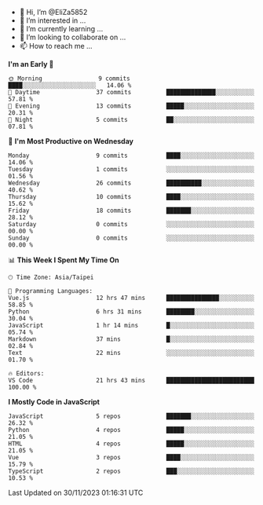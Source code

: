 - 👋 Hi, I’m @EliZa5852
- 👀 I’m interested in ...
- 🌱 I’m currently learning ...
- 💞️ I’m looking to collaborate on ...
- 📫 How to reach me ...

<!--START_SECTION:waka-->
**I'm an Early 🐤** 

```text
🌞 Morning                9 commits           ████░░░░░░░░░░░░░░░░░░░░░   14.06 % 
🌆 Daytime                37 commits          ██████████████░░░░░░░░░░░   57.81 % 
🌃 Evening                13 commits          █████░░░░░░░░░░░░░░░░░░░░   20.31 % 
🌙 Night                  5 commits           ██░░░░░░░░░░░░░░░░░░░░░░░   07.81 % 
```
📅 **I'm Most Productive on Wednesday** 

```text
Monday                   9 commits           ████░░░░░░░░░░░░░░░░░░░░░   14.06 % 
Tuesday                  1 commits           ░░░░░░░░░░░░░░░░░░░░░░░░░   01.56 % 
Wednesday                26 commits          ██████████░░░░░░░░░░░░░░░   40.62 % 
Thursday                 10 commits          ████░░░░░░░░░░░░░░░░░░░░░   15.62 % 
Friday                   18 commits          ███████░░░░░░░░░░░░░░░░░░   28.12 % 
Saturday                 0 commits           ░░░░░░░░░░░░░░░░░░░░░░░░░   00.00 % 
Sunday                   0 commits           ░░░░░░░░░░░░░░░░░░░░░░░░░   00.00 % 
```


📊 **This Week I Spent My Time On** 

```text
🕑︎ Time Zone: Asia/Taipei

💬 Programming Languages: 
Vue.js                   12 hrs 47 mins      ███████████████░░░░░░░░░░   58.85 % 
Python                   6 hrs 31 mins       ████████░░░░░░░░░░░░░░░░░   30.04 % 
JavaScript               1 hr 14 mins        █░░░░░░░░░░░░░░░░░░░░░░░░   05.74 % 
Markdown                 37 mins             █░░░░░░░░░░░░░░░░░░░░░░░░   02.84 % 
Text                     22 mins             ░░░░░░░░░░░░░░░░░░░░░░░░░   01.70 % 

🔥 Editors: 
VS Code                  21 hrs 43 mins      █████████████████████████   100.00 % 
```

**I Mostly Code in JavaScript** 

```text
JavaScript               5 repos             ███████░░░░░░░░░░░░░░░░░░   26.32 % 
Python                   4 repos             █████░░░░░░░░░░░░░░░░░░░░   21.05 % 
HTML                     4 repos             █████░░░░░░░░░░░░░░░░░░░░   21.05 % 
Vue                      3 repos             ████░░░░░░░░░░░░░░░░░░░░░   15.79 % 
TypeScript               2 repos             ███░░░░░░░░░░░░░░░░░░░░░░   10.53 % 
```




 Last Updated on 30/11/2023 01:16:31 UTC
<!--END_SECTION:waka-->
